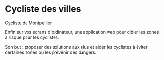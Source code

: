 Cycliste des villes
========

Cycliste de Montpellier


Enfin sur vos écrans d'ordinateur, une application web pour cibler les zones à risque pour les cyclistes. 

Son but : proposer des solutions aux élus et aider les cyclistes à éviter certaines zones ou les prévenir des dangers.
